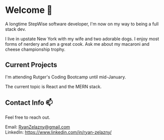 # Welcome 👋

A longtime StepWise software developer, I'm now on my way to being a full stack dev.  

I live in upstate New York with my wife and two adorable dogs. I enjoy most forms of nerdery and am a great cook. Ask me about my macaroni and cheese championship trophy.

## Current Projects
I'm attending Rutger's Coding Bootcamp until mid-January.  

The current topic is React and the MERN stack. 

## Contact Info 📫
Feel free to reach out.
 
 Email: RyanZelazny@gmail.com  
 LinkedIn: https://www.linkedin.com/in/ryan-zelazny/

